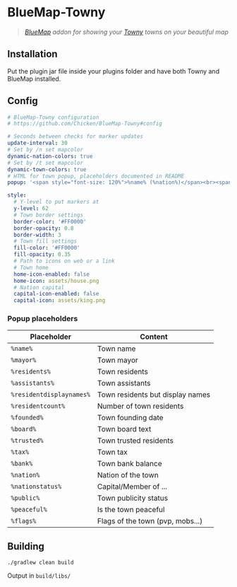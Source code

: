 # BlueMap-Towny

> *[BlueMap](https://github.com/BlueMap-Minecraft/BlueMap) addon for showing your [Towny](https://github.com/TownyAdvanced/Towny) towns on your beautiful map*

## Installation

Put the plugin jar file inside your plugins folder and have both Towny and BlueMap installed.

## Config

```yml
# BlueMap-Towny configuration
# https://github.com/Chicken/BlueMap-Towny#config

# Seconds between checks for marker updates
update-interval: 30
# Set by /n set mapcolor
dynamic-nation-colors: true
# Set by /t set mapcolor
dynamic-town-colors: true
# HTML for town popup, placeholders documented in README
popup: '<span style="font-size: 120%">%name% (%nation%)</span><br><span>Mayor <strong>%mayor%</strong></span><br><span>Residents <strong>%residents%</strong></span><br><span>Bank <strong>%bank%</strong></span>'

style:
  # Y-level to put markers at
  y-level: 62
  # Town border settings
  border-color: '#FF0000'
  border-opacity: 0.8
  border-width: 3
  # Town fill settings
  fill-color: '#FF0000'
  fill-opacity: 0.35
  # Path to icons on web or a link
  # Town home
  home-icon-enabled: false
  home-icon: assets/house.png
  # Nation capital
  capital-icon-enabled: false
  capital-icon: assets/king.png
```

### Popup placeholders

| Placeholder              | Content                          |
|--------------------------|----------------------------------|
| `%name%`                 | Town name                        |
| `%mayor%`                | Town mayor                       |
| `%residents%`            | Town residents                   |
| `%assistants%`           | Town assistants                  |
| `%residentdisplaynames%` | Town residents but display names |
| `%residentcount%`        | Number of town residents         |
| `%founded%`              | Town founding date               |
| `%board%`                | Town board text                  |
| `%trusted%`              | Town trusted residents           |
| `%tax%`                  | Town tax                         |
| `%bank%`                 | Town bank balance                |
| `%nation%`               | Nation of the town               |
| `%nationstatus%`         | Capital/Member of ...            |
| `%public%`               | Town publicity status            |
| `%peaceful%`             | Is the town peaceful             |
| `%flags%`                | Flags of the town (pvp, mobs...) |

## Building

`./gradlew clean build`

Output in `build/libs/`